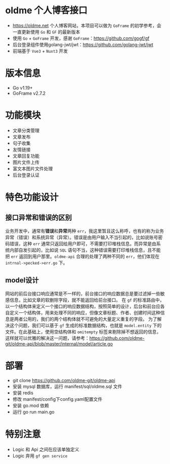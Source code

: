 # oldme 个人博客接口
- https://oldme.net 个人博客网站，本项目可以做为 `GoFrame` 的初学参考，会一直更新使用 `Go` 和 `GF` 的最新版本
- 使用 `Go` + `GoFrame` 开发，感谢 `GoFrame`：https://github.com/gogf/gf
- 后台登录组件使用golang-jwt/jwt：https://github.com/golang-jwt/jwt
- 前端基于 `Vue3` + `Nuxt3` 开发

# 版本信息
- Go v1.19+  
- GoFrame v2.7.2

# 功能模块
- 文章分类管理
- 文章发布
- 句子收集
- 友情链接
- 文章回复功能
- 图片文件上传
- 富文本图片文件处理
- 后台登录认证

# 特色功能设计
## 接口异常和错误的区别
业务开发中，通常有**错误**和**异常**两种 `err`，我这里暂且这么称呼，也有的称为业务异常（错误）和系统异常（异常）。错误是由用户输入不当引起的，比如说账号密码错误，这种 `err` 通常只返回给用户即可，不需要打印堆栈信息。而异常是由系统内部自发引起的，比如说 `SQL` 语句不当，这种错误需要打印堆栈信息，且不能把 `err` 返回到用户那里。`oldme-api` 合理的处理了两种不同的 `err`，他们体现在 `intrnal->pecked->err.go` 下。

## model设计
网站的前后台接口响应通常是不一样的，前台接口的响应数据总是要过滤掉一些敏感信息，比如文章的软删除字段，就不能返回给前台接口。
在 `gf` 的标准路由中，以一个结构体来定义一个接口的响应数据结构，按照简单的设计，后台和前台应各自定义一个结构体，用来处理不同的响应，但像文章标题、作者、创建时间这种信息是两者公用的，我们的两个结构体就不可避免的大量定义重复的字段。
为了解决这个问题，我们可以基于 `gf` 生成的标准数据结构，也就是 `model.entity` 下的文件。在此基础上，使用空结构体和 `omitempty` 标签来剔除掉不想返回的信息，这样就可以优雅的解决这一问题，请参考：https://github.com/oldme-git/oldme-api/blob/master/internal/model/article.go

# 部署
- git clone https://github.com/oldme-git/oldme-api
- 安装 mysql 数据库，运行 manifest/sql/oldme.sql 文件
- 安装 redis
- 修改 manifest/config下config.yaml配置文件
- 安装 go.mod 依赖
- 运行 go run main.go

# 特别注意
- Logic 和 Api 之间在应该单独定义
- Logic 弃用 `gf gen service`